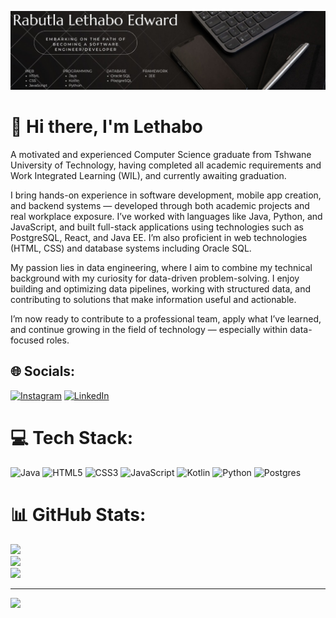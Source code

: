 ![Design_and_Development](https://github.com/Lethabo-Rabutla/Lethabo-Rabutla/blob/main/Lethabo_Rabutla.jpg)
# 💫 Hi there, I'm Lethabo

A motivated and experienced Computer Science graduate from Tshwane University of Technology, having completed all academic requirements and Work Integrated Learning (WIL), and currently awaiting graduation.

I bring hands-on experience in software development, mobile app creation, and backend systems — developed through both academic projects and real workplace exposure. I’ve worked with languages like Java, Python, and JavaScript, and built full-stack applications using technologies such as PostgreSQL, React, and Java EE. I’m also proficient in web technologies (HTML, CSS) and database systems including Oracle SQL.

My passion lies in data engineering, where I aim to combine my technical background with my curiosity for data-driven problem-solving. I enjoy building and optimizing data pipelines, working with structured data, and contributing to solutions that make information useful and actionable.

I’m now ready to contribute to a professional team, apply what I’ve learned, and continue growing in the field of technology — especially within data-focused roles.


## 🌐 Socials:
[![Instagram](https://img.shields.io/badge/Instagram-%23E4405F.svg?logo=Instagram&logoColor=white)](https://www.instagram.com/rabutla_le/) [![LinkedIn](https://img.shields.io/badge/LinkedIn-%230077B5.svg?logo=linkedin&logoColor=white)](https://www.linkedin.com/in/lethabo-rabutla-74b527288) 

# 💻 Tech Stack:
![Java](https://img.shields.io/badge/java-%23ED8B00.svg?style=for-the-badge&logo=openjdk&logoColor=white) ![HTML5](https://img.shields.io/badge/html5-%23E34F26.svg?style=for-the-badge&logo=html5&logoColor=white) ![CSS3](https://img.shields.io/badge/css3-%231572B6.svg?style=for-the-badge&logo=css3&logoColor=white) ![JavaScript](https://img.shields.io/badge/javascript-%23323330.svg?style=for-the-badge&logo=javascript&logoColor=%23F7DF1E) ![Kotlin](https://img.shields.io/badge/kotlin-%237F52FF.svg?style=for-the-badge&logo=kotlin&logoColor=white) ![Python](https://img.shields.io/badge/python-3670A0?style=for-the-badge&logo=python&logoColor=ffdd54) ![Postgres](https://img.shields.io/badge/postgres-%23316192.svg?style=for-the-badge&logo=postgresql&logoColor=white)
# 📊 GitHub Stats:
![](https://github-readme-stats.vercel.app/api?username=Lethabo-Rabutla&theme=vue-dark&hide_border=false&include_all_commits=true&count_private=true)<br/>
![](https://github-readme-streak-stats.herokuapp.com/?user=Lethabo-Rabutla&theme=vue-dark&hide_border=false)<br/>
![](https://github-readme-stats.vercel.app/api/top-langs/?username=Lethabo-Rabutla&theme=vue-dark&hide_border=false&include_all_commits=true&count_private=true&layout=compact)

---
[![](https://visitcount.itsvg.in/api?id=Lethabo-Rabutla&icon=0&color=0)](https://visitcount.itsvg.in)

<!-- Proudly created with GPRM ( https://gprm.itsvg.in ) -->
